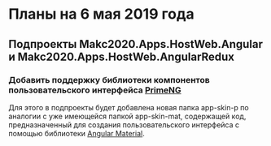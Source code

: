 ﻿# Планы на 6 мая 2019 года


## Подпроекты Makc2020.Apps.HostWeb.Angular и Makc2020.Apps.HostWeb.AngularRedux


### Добавить поддержку библиотеки компонентов пользовательского интерфейса [PrimeNG](https://www.primefaces.org/primeng/#/)

Для этого в подпроекты будет добавлена новая папка app-skin-p по аналогии с уже имеющейся папкой app-skin-mat, содержащей код, предназначенный для создания пользовательского интерфейса с помощью библиотеки [Angular Material](https://material.angular.io/components/categories).